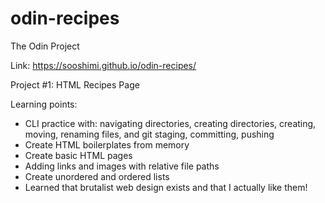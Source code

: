 # odin-recipes
The Odin Project

Link: https://sooshimi.github.io/odin-recipes/

Project #1: HTML Recipes Page

Learning points:
- CLI practice with: navigating directories, creating directories, creating, moving, renaming files, and git staging, committing, pushing
- Create HTML boilerplates from memory
- Create basic HTML pages
- Adding links and images with relative file paths
- Create unordered and ordered lists
- Learned that brutalist web design exists and that I actually like them!
